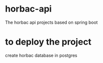 # horbac-api
The horbac api projects based on spring boot

# to deploy the project
create horbac database in postgres

